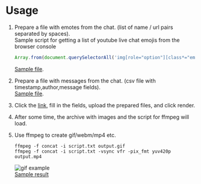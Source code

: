 # Usage
1. Prepare a file with emotes from the chat. (list of name / url pairs separated by spaces).<br>
   Sample script for getting a list of youtube live chat emojis from the browser console
   
   ```javascript
   Array.from(document.querySelectorAll('img[role="option"][class*="emoji"][aria-label^=":"]').values()).slice(0, 20).map(e => e.getAttribute('aria-label') + ' ' + e.getAttribute('src')).join('\n');
   ```
   
   [Sample file](https://github.com/grind-t/chat-render/blob/master/example/yt-emotes.txt).
2. Prepare a file with messages from the chat. (csv file with timestamp,author,message fields).<br>
   [Sample file](https://github.com/grind-t/chat-render/blob/master/example/yt-messages.csv).
3. Click the [link](https://grind-t.github.io/chat-render/), fill in the fields, upload the prepared files, and click render.
4. After some time, the archive with images and the script for ffmpeg will load.
5. Use ffmpeg to create gif/webm/mp4 etc.

       ffmpeg -f concat -i script.txt output.gif
       ffmpeg -f concat -i script.txt -vsync vfr -pix_fmt yuv420p output.mp4
       
   ![gif example](https://github.com/grind-t/chat-render/blob/master/example/result/output.gif)<br>
   [Sample result](https://github.com/grind-t/chat-render/tree/master/example/result)
